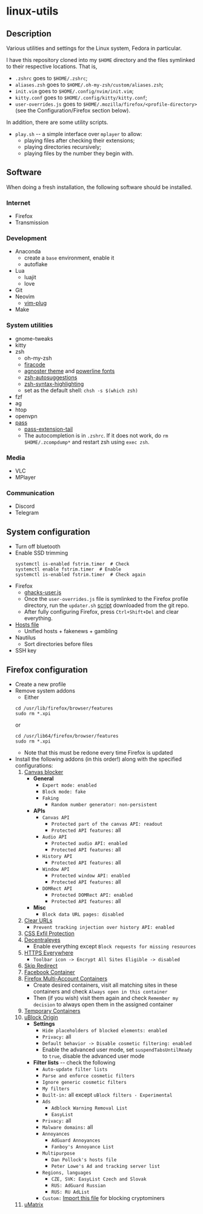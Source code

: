 # linux-utils
## Description
Various utilities and settings for the Linux system, Fedora in particular.

I have this repository cloned into my `$HOME` directory and the files symlinked to their respective locations. That is,
* `.zshrc` goes to `$HOME/.zshrc`;
* `aliases.zsh` goes to `$HOME/.oh-my-zsh/custom/aliases.zsh`;
* `init.vim` goes to `$HOME/.config/nvim/init.vim`;
* `kitty.conf` goes to `$HOME/.config/kitty/kitty.conf`;
* `user-overrides.js` goes to `$HOME/.mozilla/firefox/<profile-directory>` (see the Configuration/Firefox section below).

In addition, there are some utility scripts.
* `play.sh` -- a simple interface over `mplayer` to allow:
    * playing files after checking their extensions;
    * playing directories recursively;
    * playing files by the number they begin with.


## Software
When doing a fresh installation, the following software should be installed.

### Internet
* Firefox
* Transmission

### Development
* Anaconda
    * create a `base` environment, enable it
    * autoflake
* Lua
    * luajit
    * love
* Git
* Neovim
    * [vim-plug](https://jdhao.github.io/2018/12/24/centos_nvim_install_use_guide_en/)
* Make

### System utilities
* gnome-tweaks
* kitty
* zsh
    * oh-my-zsh
    * [firacode](https://github.com/tonsky/FiraCode/wiki/Linux-instructions)
    * [agnoster theme](https://github.com/agnoster/agnoster-zsh-theme) and [powerline fonts](https://github.com/powerline/fonts)
    * [zsh-autosuggestions](https://github.com/zsh-users/zsh-autosuggestions/blob/master/INSTALL.md#oh-my-zsh)
    * [zsh-syntax-highlighting](https://github.com/zsh-users/zsh-syntax-highlighting/blob/master/INSTALL.md)
    * set as the default shell: `chsh -s $(which zsh)`
* fzf
* ag
* htop
* openvpn
* [pass](https://www.password-store.org)
    * [pass-extension-tail](https://github.com/palortoff/pass-extension-tail)
    * The autocompletion is in `.zshrc`. If it does not work, do `rm $HOME/.zcompdump*` and restart zsh using `exec zsh`.

### Media
* VLC
* MPlayer

### Communication
* Discord
* Telegram


## System configuration
* Turn off bluetooth
* Enable SSD trimming
    ```
    systemctl is-enabled fstrim.timer  # Check
    systemctl enable fstrim.timer  # Enable
    systemctl is-enabled fstrim.timer  # Check again
    ```
* Firefox
    * [ghacks-user.js](https://github.com/ghacksuserjs/ghacks-user.js)
    * Once the `user-overrides.js` file is symlinked to the Firefox profile directory, run the `updater.sh` [script](https://raw.githubusercontent.com/ghacksuserjs/ghacks-user.js/master/updater.sh) downloaded from the git repo.
    * After fully configuring Firefox, press `Ctrl+Shift+Del` and clear everything.
* [Hosts file](https://github.com/StevenBlack/hosts/)
    * Unified hosts + fakenews + gambling
* Nautilus
    * Sort directories before files
* SSH key


## Firefox configuration
* Create a new profile
* Remove system addons
    * Either
    ```
    cd /usr/lib/firefox/browser/features
    sudo rm *.xpi
    ```
    or
    ```
    cd /usr/lib64/firefox/browser/features
    sudo rm *.xpi
    ```
    * Note that this must be redone every time Firefox is updated
* Install the following addons (in this order!) along with the specified configurations:
    1. [Canvas blocker](https://addons.mozilla.org/en-US/firefox/addon/canvasblocker/)
        * **General**
            * `Expert mode: enabled`
            * `Block mode: fake`
            * `Faking`
                * `Random number generator: non-persistent`
        * **APIs**
            * `Canvas API`
                * `Protected part of the canvas API: readout`
                * `Protected API features:` all
            * `Audio API`
                * `Protected audio API: enabled`
                * `Protected API features:` all
            * `History API`
                * `Protected API features:` all
            * `Window API`
                * `Protected window API: enabled`
                * `Protected API features:` all
            * `DOMRect API`
                * `Protected DOMRect API: enabled`
                * `Protected API features:` all
        * **Misc**
            * `Block data URL pages: disabled`
    2. [Clear URLs](https://addons.mozilla.org/en-US/firefox/addon/clearurls/)
        * `Prevent tracking injection over history API: enabled`
    3. [CSS Exfil Protection](https://addons.mozilla.org/en-US/firefox/addon/css-exfil-protection/)
    4. [Decentraleyes](https://addons.mozilla.org/en-US/firefox/addon/decentraleyes/)
        * Enable everything except `Block requests for missing resources`
    5. [HTTPS Everywhere](https://addons.mozilla.org/en-US/firefox/addon/https-everywhere/)
        * `Toolbar icon -> Encrypt All Sites Eligible -> disabled`
    6. [Skip Redirect](https://addons.mozilla.org/en-US/firefox/addon/skip-redirect/)
    7. [Facebook Container](https://addons.mozilla.org/en-US/firefox/addon/facebook-container/)
    8. [Firefox Multi-Account Containers](https://addons.mozilla.org/en-US/firefox/addon/multi-account-containers/)
        * Create desired containers, visit all matching sites in these containers and check `Always open in this container`
        * Then (if you wish) visit them again and check `Remember my decision` to always open them in the assigned container
    9. [Temporary Containers](https://addons.mozilla.org/en-US/firefox/addon/temporary-containers/)
    10. [uBlock Origin](https://addons.mozilla.org/en-US/firefox/addon/ublock-origin/)
        * **Settings**
            * `Hide placeholders of blocked elements: enabled`
            * `Privacy:` all
            * `Default behavior -> Disable cosmetic filtering: enabled`
            * Enable the advanced user mode, set `suspendTabsUntilReady` to `true`, disable the advanced user mode
        * **Filter lists** -- check the following
            * `Auto-update filter lists`
            * `Parse and enforce cosmetic filters`
            * `Ignore generic cosmetic filters`
            * `My filters`
            * `Built-in:` all except `uBlock filters - Experimental`
            * `Ads`
                * `Adblock Warning Removal List`
                * `EasyList`
            * `Privacy:` all
            * `Malware domains:` all
            * `Annoyances`
                * `AdGuard Annoyances`
                * `Fanboy's Annoyance List`
            * `Multipurpose`
                * `Dan Pollock's hosts file`
                * `Peter Lowe's Ad and tracking server list`
            * `Regions, languages`
                * `CZE, SVK: EasyList Czech and Slovak`
                * `RUS: AdGuard Russian`
                * `RUS: RU AdList`
            * `Custom:` [Import this file](https://raw.githubusercontent.com/hoshsadiq/adblock-nocoin-list/master/nocoin.txt) for blocking cryptominers
    11. [uMatrix](https://addons.mozilla.org/en-US/firefox/addon/ublock-origin/)
